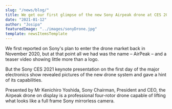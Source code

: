 ```yaml
---
slug: "/news/blog/"
title: We get our first glimpse of the new Sony Airpeak drone at CES 2021
date: "2021-01-12"
author: "Josipa"
featuredImage: "../images/sonyDrone.jpg"
template: newsItemsTemplate
---
```

We first reported on Sony's plan to enter the drone market back in November 2020, but at that point all we had was the name – AirPeak – and a teaser video showing little more than a logo.

But the Sony CES 2021 keynote presentation on the first day of the major electronics show revealed pictures of the new drone system and gave a hint of its capabilities.

Presented by Mr Kenichiro Yoshida, Sony Chairman, President and CEO, the Airpeak drone on display is a professional four-rotor drone capable of lifting what looks like a full frame Sony mirrorless camera.